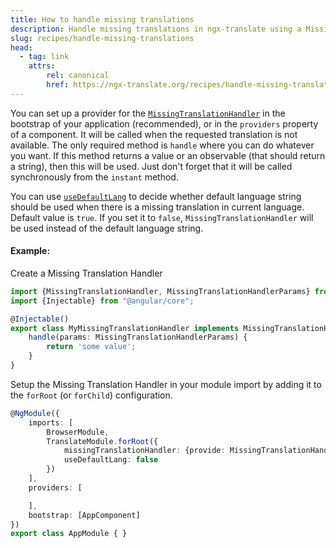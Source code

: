```yaml
---
title: How to handle missing translations
description: Handle missing translations in ngx-translate using a MissingTranslationHandler.
slug: recipes/handle-missing-translations
head:
  - tag: link
    attrs:
        rel: canonical
        href: https://ngx-translate.org/recipes/handle-missing-translations/
---
```


You can set up a provider for the [`MissingTranslationHandler`](/reference/missing-translation-handler-api) in the
bootstrap of your application (recommended), or in the `providers` property of a component. It will be called when the requested translation is not available. The only required method is `handle` where you can do whatever you want. If this method returns a value or an observable (that should return a string), then this will be used. Just don't forget that it will be called synchronously from the `instant` method.

You can use [`useDefaultLang`](/reference/configuration) to decide whether default language string
should be used when there is a missing translation in current language. Default value is `true`.
If you set it to `false`, `MissingTranslationHandler` will be used instead of the default language string.

#### Example:

Create a Missing Translation Handler

~~~ts
import {MissingTranslationHandler, MissingTranslationHandlerParams} from '@ngx-translate/core';
import {Injectable} from "@angular/core";

@Injectable()
export class MyMissingTranslationHandler implements MissingTranslationHandler {
    handle(params: MissingTranslationHandlerParams) {
        return 'some value';
    }
}
~~~

Setup the Missing Translation Handler in your module import by adding it to the `forRoot` (or `forChild`) configuration.

~~~ts
@NgModule({
    imports: [
        BrowserModule,
        TranslateModule.forRoot({
            missingTranslationHandler: {provide: MissingTranslationHandler, useClass: MyMissingTranslationHandler},
            useDefaultLang: false
        })
    ],
    providers: [

    ],
    bootstrap: [AppComponent]
})
export class AppModule { }
~~~
